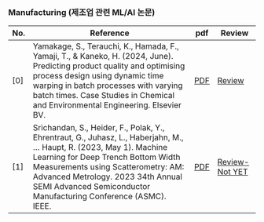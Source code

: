 ### Manufacturing (제조업 관련 ML/AI 논문)

| **No.** | **Reference**                                                                                                                                                                                                                                                                                            | **pdf**                                                                                                                                                                                                 | **Review**                                     |
| ------- | -------------------------------------------------------------------------------------------------------------------------------------------------------------------------------------------------------------------------------------------------------------------------------------------------------- | ------------------------------------------------------------------------------------------------------------------------------------------------------------------------------------------------------- | ---------------------------------------------- |
| [0]     | Yamakage, S., Terauchi, K., Hamada, F., Yamaji, T., & Kaneko, H. (2024, June). Predicting product quality and optimising process design using dynamic time warping in batch processes with varying batch times. Case Studies in Chemical and Environmental Engineering. Elsevier BV.                     | [PDF](./Manufacturing/paper/0.%20Predicting%20product%20quality%20and%20optimising%20process%20design%20using%20dynamic%20time%20warping%20in%20batch%20processes%20with%20varying%20batch%20times.pdf) | [Review](./Manufacturing/paper/0.%20Review.md) |
| [1]     | Srichandan, S., Heider, F., Polak, Y., Ehrentraut, G., Juhasz, L., Haberjahn, M., … Haupt, R. (2023, May 1). Machine Learning for Deep Trench Bottom Width Measurements using Scatterometry: AM: Advanced Metrology. 2023 34th Annual SEMI Advanced Semiconductor Manufacturing Conference (ASMC). IEEE. | [PDF](./Manufacturing/paper/1.%20Machine_Learning_for_Deep_Trench_Bottom_Width_Measurements_using_Scatterometry__AM_Advanced_Metrology.pdf)                                                             | [Review-Not YET]()                             |
